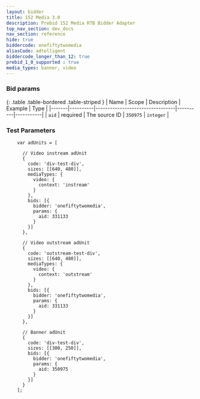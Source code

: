 ```yaml
---
layout: bidder
title: 152 Media 3.0
description: Prebid 152 Media RTB Bidder Adapter
top_nav_section: dev_docs
nav_section: reference
hide: true
biddercode: onefiftytwomedia
aliasCode: adtelligent
biddercode_longer_than_12: true
prebid_1_0_supported : true
media_types: banner, video
---
```


### Bid params

{: .table .table-bordered .table-striped }
| Name  | Scope    | Description                     | Example  | Type      |
|-------|----------|---------------------------------|----------|-----------|
| `aid` | required | The source ID | `350975` | `integer` |


### Test Parameters
```
    var adUnits = [

      // Video instream adUnit
      {
        code: 'div-test-div',
        sizes: [[640, 480]],
        mediaTypes: {
          video: {
            context: 'instream'
          }
        },
        bids: [{
          bidder: 'onefiftytwomedia',
          params: {
            aid: 331133
          }
        }]
      },

      // Video outstream adUnit
      {
        code: 'outstream-test-div',
        sizes: [[640, 480]],
        mediaTypes: {
          video: {
            context: 'outstream'
          }
        },
        bids: [{
          bidder: 'onefiftytwomedia',
          params: {
            aid: 331133
          }
        }]
      },

      // Banner adUnit
      {
        code: 'div-test-div',
        sizes: [[300, 250]],
        bids: [{
          bidder: 'onefiftytwomedia',
          params: {
            aid: 350975
          }
        }]
      }
    ];
```
